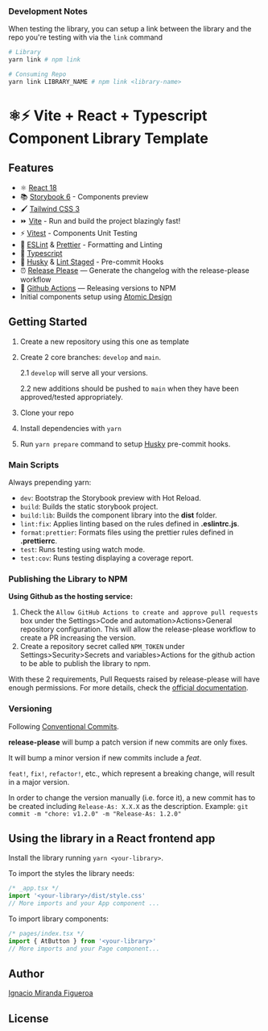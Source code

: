 ### Development Notes

When testing the library, you can setup a link between the library and the repo you're testing with via the `link` command

```sh
# Library
yarn link # npm link

# Consuming Repo
yarn link LIBRARY_NAME # npm link <library-name>

```

# ⚛️⚡ Vite + React + Typescript Component Library Template

## Features

- ⚛️ [React 18](https://reactjs.org/)
- 📚 [Storybook 6](https://storybook.js.org/) - Components preview
- 🖌️ [Tailwind CSS 3](https://tailwindcss.com/)
- ⏩ [Vite](https://vitejs.dev/) - Run and build the project blazingly fast!
- ⚡ [Vitest](https://vitest.dev/) - Components Unit Testing
- 📐 [ESLint](https://eslint.org/) & [Prettier](https://prettier.io/) - Formatting and Linting
- 🌟 [Typescript](https://www.typescriptlang.org/)
- 🐶 [Husky](https://typicode.github.io/husky) & [Lint Staged](https://www.npmjs.com/package/lint-staged) - Pre-commit Hooks
- ⏰ [Release Please](https://github.com/googleapis/release-please) — Generate the changelog with the release-please workflow
- 👷 [Github Actions](https://github.com/features/actions) — Releasing versions to NPM
- Initial components setup using [Atomic Design](https://bradfrost.com/blog/post/atomic-web-design/)

## Getting Started

1. Create a new repository using this one as template

2. Create 2 core branches: `develop` and `main`.

   2.1 `develop` will serve all your versions.

   2.2 new additions should be pushed to `main` when they have been approved/tested appropriately.

3. Clone your repo
4. Install dependencies with `yarn`
5. Run `yarn prepare` command to setup [Husky](https://typicode.github.io/husky) pre-commit hooks.

### Main Scripts

Always prepending yarn:

- `dev`: Bootstrap the Storybook preview with Hot Reload.
- `build`: Builds the static storybook project.
- `build:lib`: Builds the component library into the **dist** folder.
- `lint:fix`: Applies linting based on the rules defined in **.eslintrc.js**.
- `format:prettier`: Formats files using the prettier rules defined in **.prettierrc**.
- `test`: Runs testing using watch mode.
- `test:cov`: Runs testing displaying a coverage report.

### Publishing the Library to NPM

**Using Github as the hosting service:**

1. Check the `Allow GitHub Actions to create and approve pull requests` box under the Settings>Code and automation>Actions>General repository configuration. This will allow the release-please workflow to create a PR increasing the version.
2. Create a repository secret called `NPM_TOKEN` under Settings>Security>Secrets and variables>Actions for the github action to be able to publish the library to npm.

With these 2 requirements, Pull Requests raised by release-please will have enough permissions. For more details, check the [official documentation](https://github.com/google-github-actions/release-please-action).

### Versioning

Following [Conventional Commits](https://www.conventionalcommits.org/).

**release-please** will bump a patch version if new commits are only fixes.

It will bump a minor version if new commits include a _feat_.

`feat!`, `fix!`, `refactor!`, etc., which represent a breaking change, will result in a major version.

In order to change the version manually (i.e. force it), a new commit has to be created including `Release-As: X.X.X` as the description.
Example: `git commit -m "chore: v1.2.0" -m "Release-As: 1.2.0"`

## Using the library in a React frontend app

Install the library running `yarn <your-library>`.

To import the styles the library needs:

```js
/* _app.tsx */
import '<your-library>/dist/style.css'
// More imports and your App component ...
```

To import library components:

```js
/* pages/index.tsx */
import { AtButton } from '<your-library>'
// More imports and your Page component...
```

## Author

[Ignacio Miranda Figueroa](https://www.linkedin.com/in/ignacio-miranda-figueroa/)

## License
